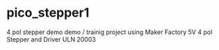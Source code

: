 # pico_stepper1
4 pol stepper demo
demo / trainig project using 
Maker Factory
5V 4 pol Stepper and Driver ULN 20003
